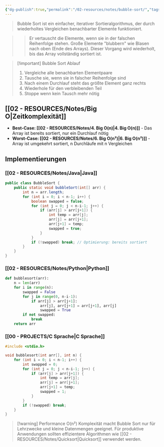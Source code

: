 ```yaml
---
{"dg-publish":true,"permalink":"/02-resources/notes/bubble-sort/","tags":["algorithmen/sortierung","grundlagen/einfach","informatik/code/algorithmus","informatik/code/time-complexity"],"noteIcon":"","updated":"2025-09-27T02:15:50.000+02:00"}
---
```



>Bubble Sort ist ein einfacher, iterativer Sortieralgorithmus, der durch wiederholtes Vergleichen benachbarter Elemente funktioniert.

>>Er vertauscht die Elemente, wenn sie in der falschen Reihenfolge stehen. Große Elemente "blubbern" wie Blasen nach oben (Ende des Arrays). Dieser Vorgang wird wiederholt, bis das Array vollständig sortiert ist.

>[!important] Bubble Sort Ablauf
>1. Vergleiche alle benachbarten Elementpaare
>2. Tausche sie, wenn sie in falscher Reihenfolge sind
>3. Nach einem Durchlauf steht das größte Element ganz rechts
>4. Wiederhole für den verbleibenden Teil
>5. Stoppe wenn kein Tausch mehr nötig

## [[02 - RESOURCES/Notes/Big O\|Zeitkomplexität]]
- **Best-Case: [[02 - RESOURCES/Notes/4. Big O(n)\|4. Big O(n)]]** - Das Array ist bereits sortiert, nur ein Durchlauf nötig
- **Worst-Case: [[02 - RESOURCES/Notes/6. Big O(n²)\|6. Big O(n²)]]** - Array ist umgekehrt sortiert, n Durchläufe mit n Vergleichen

## Implementierungen

### [[02 - RESOURCES/Notes/Java\|Java]]
```java
public class BubbleSort {
    public static void bubbleSort(int[] arr) {
        int n = arr.length;
        for (int i = 0; i < n-1; i++) {
            boolean swapped = false;
            for (int j = 0; j < n-i-1; j++) {
                if (arr[j] > arr[j+1]) {
                    int temp = arr[j];
                    arr[j] = arr[j+1];
                    arr[j+1] = temp;
                    swapped = true;
                }
            }
            if (!swapped) break; // Optimierung: bereits sortiert
        }
    }
}
```

### [[02 - RESOURCES/Notes/Python\|Python]]
```python
def bubblesort(arr):
    n = len(arr)
    for i in range(n):
        swapped = False
        for j in range(0, n-i-1):
            if arr[j] > arr[j+1]:
                arr[j], arr[j+1] = arr[j+1], arr[j]
                swapped = True
        if not swapped:
            break
    return arr
```

### [[00 - PROJECTS/C Sprache\|C Sprache]]
```c
#include <stdio.h>

void bubblesort(int arr[], int n) {
    for (int i = 0; i < n-1; i++) {
        int swapped = 0;
        for (int j = 0; j < n-i-1; j++) {
            if (arr[j] > arr[j+1]) {
                int temp = arr[j];
                arr[j] = arr[j+1];
                arr[j+1] = temp;
                swapped = 1;
            }
        }
        if (!swapped) break;
    }
}
```

>[!warning] Performance
>O(n²) Komplexität macht Bubble Sort nur für Lehrzwecke und kleine Datenmengen geeignet. Für produktive Anwendungen sollten effizientere Algorithmen wie [[02 - RESOURCES/Notes/Quicksort\|Quicksort]] verwendet werden.